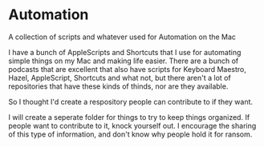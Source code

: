 # Automation
A collection of scripts and whatever used for Automation on the Mac

I have a bunch of AppleScripts and Shortcuts that I use for automating simple things on my Mac and making life easier.  There are a bunch of podcasts that are excellent that also have scripts for Keyboard Maestro, Hazel, AppleScript, Shortcuts and what not, but there aren't a lot of repositories that have these kinds of thinds, nor are they available.

So I thought I'd create a respository people can contribute to if they want.

I will create a seperate folder for things to try to keep things organized.  If people want to contribute to it, knock yourself out.  I encourage the sharing of this type of information, and don't know why people hold it for ransom.